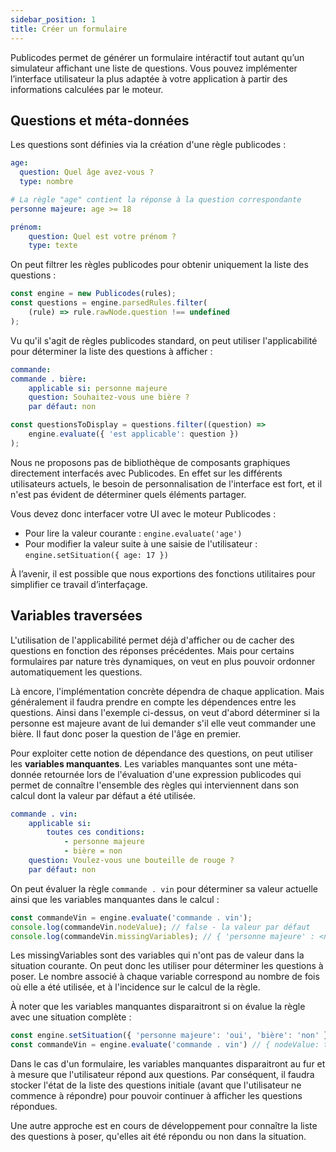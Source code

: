 ```yaml
---
sidebar_position: 1
title: Créer un formulaire
---
```


Publicodes permet de générer un formulaire intéractif tout autant qu’un simulateur affichant une liste de questions. Vous pouvez implémenter l’interface utilisateur la plus adaptée à votre application à partir des informations calculées par le moteur.

## Questions et méta-données

Les questions sont définies via la création d'une règle publicodes :

```yaml
age:
  question: Quel âge avez-vous ?
  type: nombre

# La règle "age" contient la réponse à la question correspondante
personne majeure: age >= 18

prénom:
	question: Quel est votre prénom ?
	type: texte
```

On peut filtrer les règles publicodes pour obtenir uniquement la liste des questions :

```js
const engine = new Publicodes(rules);
const questions = engine.parsedRules.filter(
    (rule) => rule.rawNode.question !== undefined
);
```

Vu qu'il s'agit de règles publicodes standard, on peut utiliser l'applicabilité pour déterminer la liste des questions à afficher :

```yaml
commande:
commande . bière:
	applicable si: personne majeure
	question: Souhaitez-vous une bière ?
	par défaut: non
```

```js
const questionsToDisplay = questions.filter((question) =>
    engine.evaluate({ 'est applicable': question })
);
```

<Callout type="caution" title="Composants UI pour afficher un formulaire">

Nous ne proposons pas de bibliothèque de composants graphiques directement interfacés avec Publicodes. En effet sur les différents utilisateurs actuels, le besoin de personnalisation de l'interface est fort, et il n'est pas évident de déterminer quels éléments partager.

Vous devez donc interfacer votre UI avec le moteur Publicodes :

-   Pour lire la valeur courante : `engine.evaluate('age')`
-   Pour modifier la valeur suite à une saisie de l'utilisateur : `engine.setSituation({ age: 17 })`

À l’avenir, il est possible que nous exportions des fonctions utilitaires pour simplifier ce travail d’interfaçage.
</Callout>

<!-- TODO : parler du typage des règles ou référencer un guide tiers -->

## Variables traversées

L'utilisation de l'applicabilité permet déjà d'afficher ou de cacher des questions en fonction des réponses précédentes. Mais pour certains formulaires par nature très dynamiques, on veut en plus pouvoir ordonner automatiquement les questions.

Là encore, l'implémentation concrète dépendra de chaque application. Mais généralement il faudra prendre en compte les dépendences entre les questions. Ainsi dans l'exemple ci-dessus, on veut d'abord déterminer si la personne est majeure avant de lui demander s'il elle veut commander une bière. Il faut donc poser la question de l'âge en premier.

Pour exploiter cette notion de dépendance des questions, on peut utiliser les **variables manquantes**. Les variables manquantes sont une méta-donnée retournée lors de l'évaluation d'une expression publicodes qui permet de connaître l'ensemble des règles qui interviennent dans son calcul dont la valeur par défaut a été utilisée.

```yaml
commande . vin:
	applicable si:
		toutes ces conditions:
			- personne majeure
			- bière = non
	question: Voulez-vous une bouteille de rouge ?
	par défaut: non
```

On peut évaluer la règle `commande . vin` pour déterminer sa valeur actuelle ainsi que les variables manquantes dans le calcul :

```js
const commandeVin = engine.evaluate('commande . vin');
console.log(commandeVin.nodeValue); // false - la valeur par défaut
console.log(commandeVin.missingVariables); // { 'personne majeure' : <number>, 'bière': <number> }
```

Les missingVariables sont des variables qui n'ont pas de valeur dans la situation courante. On peut donc les utiliser pour déterminer les questions à poser.
Le nombre associé à chaque variable correspond au nombre de fois où elle a été utilisée, et à l'incidence sur le calcul de la règle.

À noter que les variables manquantes disparaitront si on évalue la règle avec une situation complète :

```js
const engine.setSituation({ 'personne majeure': 'oui', 'bière': 'non' })
const commandeVin = engine.evaluate('commande . vin') // { nodeValue: true, missingVariables: {} }
```

<!-- TODO : parler des dépendances statiques engine.rulesDependencies[dottedName] ou référencer un guide tiers sur l’arbre des dépendances -->

<Callout type="info" title="Limites des variables manquantes">

Dans le cas d'un formulaire, les variables manquantes disparaitront au fur et à mesure que l'utilisateur répond aux questions.
Par conséquent, il faudra stocker l'état de la liste des questions initiale (avant que l'utilisateur ne commence à répondre) pour pouvoir continuer à afficher les questions répondues.

Une autre approche est en cours de développement pour connaître la liste des questions à poser, qu'elles ait été répondu ou non dans la situation.

</Callout>
